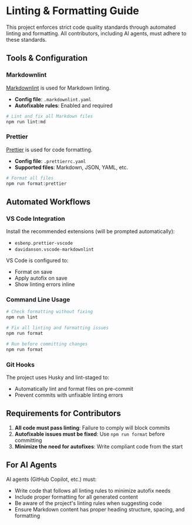 # Linting & Formatting Guide

This project enforces strict code quality standards through automated linting and formatting. All contributors, including AI agents, must adhere to these standards.

## Tools & Configuration

### Markdownlint

[Markdownlint](https://github.com/DavidAnson/markdownlint) is used for Markdown linting.

- **Config file**: `.markdownlint.yaml`
- **Autofixable rules**: Enabled and required

```bash
# Lint and fix all Markdown files
npm run lint:md
```

### Prettier

[Prettier](https://prettier.io/) is used for code formatting.

- **Config file**: `.prettierrc.yaml`
- **Supported files**: Markdown, JSON, YAML, etc.

```bash
# Format all files
npm run format:prettier
```

## Automated Workflows

### VS Code Integration

Install the recommended extensions (will be prompted automatically):

- `esbenp.prettier-vscode`
- `davidanson.vscode-markdownlint`

VS Code is configured to:

- Format on save
- Apply autofix on save
- Show linting errors inline

### Command Line Usage

```bash
# Check formatting without fixing
npm run lint

# Fix all linting and formatting issues
npm run format

# Run before committing changes
npm run format
```

### Git Hooks

The project uses Husky and lint-staged to:

- Automatically lint and format files on pre-commit
- Prevent commits with unfixable linting errors

## Requirements for Contributors

1. **All code must pass linting**: Failure to comply will block commits
2. **Autofixable issues must be fixed**: Use `npm run format` before committing
3. **Minimize the need for autofixes**: Write compliant code from the start

## For AI Agents

AI agents (GitHub Copilot, etc.) must:

- Write code that follows all linting rules to minimize autofix needs
- Include proper formatting for all generated content
- Be aware of the project's linting rules when suggesting code
- Ensure Markdown content has proper heading structure, spacing, and formatting
